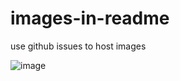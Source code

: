 # images-in-readme
use github issues to host images


![image](https://user-images.githubusercontent.com/48134689/53657590-6d71eb80-3c0b-11e9-8d73-45d2517b061d.jpg)
